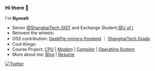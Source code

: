 ### Hi there 👋


I'm **Nyovelt**

- Senior [@ShanghaiTech-SIST](https://sist.shanghaitech.edu.cn/) and Exchange Student[ @U of I](https://illinois.edu/)
- Reinvent the wheels:
- OSS contribution: [GeekPie-mirrors-frontend](https://github.com/ShanghaitechGeekPie/GeekPie-mirrors-frontend) ｜ [ShanghaiTech Grade](https://grade.geekpie.club)
- Cool things: 
- Course Project: [CPU](https://github.com/Nyovelt/CS110-Projects) | [Modem](https://github.com/Nyovelt/Native-Modem) | [Compiler](https://github.com/Nyovelt/CS131-Projects) | [Operating System](https://github.com/Nyovelt/pintos-projects)
- More about me: [Blog](https://aaaab3n.moe) | [Resume](https://misc.aaaab3n.moe/resume.pdf)
<p>
<a href="https://twitter.com/nyovelt"><img src="https://img.shields.io/twitter/follow/nyovelt?style=social" alt="Twitter"></a>
</p>
